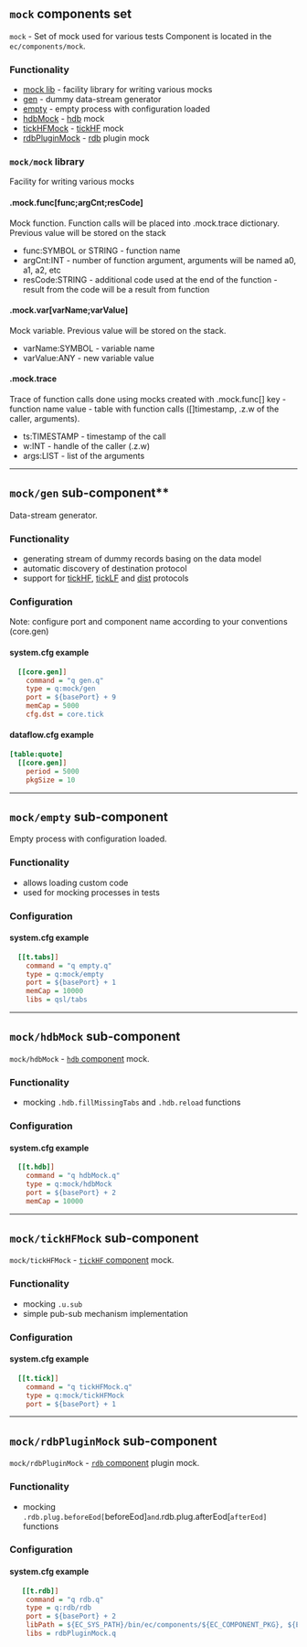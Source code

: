 ## **`mock` components set**
`mock` - Set of mock used for various tests
Component is located in the `ec/components/mock`.

### Functionality
  - [mock lib](mock.q) - facility library for writing various mocks
  - [gen](gen.q) - dummy data-stream generator
  - [empty](empty.q) - empty process with configuration loaded
  - [hdbMock](hdbMock.q) - [hdb](hdb) mock
  - [tickHFMock](tickHFMock.q) - [tickHF](tickHF) mock
  - [rdbPluginMock](rdbPluginMock.q) - [rdb](rdb) plugin mock

### `mock/mock` library
Facility for writing various mocks

#### .mock.func[func;argCnt;resCode]
Mock function. Function calls will be placed into .mock.trace dictionary. 
Previous value will be stored on the stack
- func:SYMBOL or STRING    - function name
- argCnt:INT     - number of function argument, arguments will be named a0, a1, a2, etc
- resCode:STRING - additional code used at the end of the function - result from the code will be a result from function

#### .mock.var[varName;varValue]
Mock variable. Previous value will be stored on the stack.
- varName:SYMBOL - variable name
- varValue:ANY - new variable value

#### .mock.trace
Trace of function calls done using mocks created with .mock.func[]
key   - function name
value - table with function calls ([]timestamp, .z.w of the caller, arguments).
 - ts:TIMESTAMP - timestamp of the call
 - w:INT        - handle of the caller (.z.w)
 - args:LIST    - list of the arguments

-------------------------------------------------------------------------------
## `mock/gen` sub-component**
Data-stream generator.

### Functionality
- generating stream of dummy records basing on the data model
- automatic discovery of destination protocol
- support for [tickHF](../tickHF), [tickLF](../tickLF) and [dist](../dist) protocols
 
### Configuration
Note: configure port and component name according to your conventions (core.gen)

#### system.cfg example
```cfg
  [[core.gen]]            
    command = "q gen.q"   
    type = q:mock/gen     
    port = ${basePort} + 9
    memCap = 5000         
    cfg.dst = core.tick   
```

#### dataflow.cfg example
```cfg
[table:quote]
  [[core.gen]]    
    period = 5000 
    pkgSize = 10  
```

-------------------------------------------------------------------------------
## **`mock/empty` sub-component**
Empty process with configuration loaded.

### Functionality
- allows loading custom code
- used for mocking processes in tests
 
### Configuration

#### system.cfg example
```cfg
  [[t.tabs]]
    command = "q empty.q"
    type = q:mock/empty
    port = ${basePort} + 1
    memCap = 10000
    libs = qsl/tabs
```

-------------------------------------------------------------------------------
## **`mock/hdbMock` sub-component**
`mock/hdbMock` - [`hdb` component](../hdb) mock.

### Functionality
- mocking `.hdb.fillMissingTabs` and `.hdb.reload` functions
 
### Configuration

#### system.cfg example
```cfg
  [[t.hdb]]
    command = "q hdbMock.q"
    type = q:mock/hdbMock
    port = ${basePort} + 2
    memCap = 10000
```

-------------------------------------------------------------------------------
## **`mock/tickHFMock` sub-component**
`mock/tickHFMock` - [`tickHF` component](../tickHF) mock.

### Functionality
- mocking `.u.sub`
- simple pub-sub mechanism implementation
 
### Configuration

#### system.cfg example
```cfg
  [[t.tick]] 
    command = "q tickHFMock.q"
    type = q:mock/tickHFMock
    port = ${basePort} + 1
```

-------------------------------------------------------------------------------
## **`mock/rdbPluginMock` sub-component**
`mock/rdbPluginMock` - [`rdb` component](../rdb) plugin mock.

### Functionality
- mocking `.rdb.plug.beforeEod[`beforeEod]` and `.rdb.plug.afterEod[`afterEod]` functions
 
### Configuration

#### system.cfg example
```cfg
   [[t.rdb]]
    command = "q rdb.q"
    type = q:rdb/rdb
    port = ${basePort} + 2
    libPath = ${EC_SYS_PATH}/bin/ec/components/${EC_COMPONENT_PKG}, ${EC_SYS_PATH}/bin/ec/libraries/,${EC_SYS_PATH}/bin/ec/components/mock
    libs = rdbPluginMock.q
```
